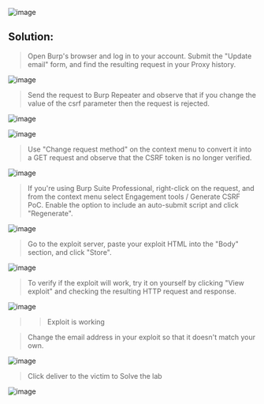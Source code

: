 ![image](https://github.com/udayk01/Web-Security/assets/52235763/fc8591a2-289b-45e1-a807-8a14064ff8b8)

## Solution:

> Open Burp's browser and log in to your account. Submit the "Update email" form, and find the resulting request in your Proxy history.

![image](https://github.com/udayk01/Web-Security/assets/52235763/1bcaac1b-3c49-4fe7-a2aa-82fbde62bae7)

> Send the request to Burp Repeater and observe that if you change the value of the csrf parameter then the request is rejected.

![image](https://github.com/udayk01/Web-Security/assets/52235763/28c1bd8e-8f33-45c8-b869-29d091e60583)

![image](https://github.com/udayk01/Web-Security/assets/52235763/f5fc02d7-b82f-4a39-bcef-e50490f95298)

> Use "Change request method" on the context menu to convert it into a GET request and observe that the CSRF token is no longer verified.

![image](https://github.com/udayk01/Web-Security/assets/52235763/16197086-1fbe-41a2-a6c0-59929db744a6)

> If you're using Burp Suite Professional, right-click on the request, and from the context menu select Engagement tools / Generate CSRF PoC. Enable the option to include an auto-submit script and click "Regenerate".

![image](https://github.com/udayk01/Web-Security/assets/52235763/298de1c5-0fec-4dd1-b6d0-10d13e986fbb)

> Go to the exploit server, paste your exploit HTML into the "Body" section, and click "Store".

![image](https://github.com/udayk01/Web-Security/assets/52235763/82acb521-2ddd-4e8d-bfb3-ab51966b3ebc)

> To verify if the exploit will work, try it on yourself by clicking "View exploit" and checking the resulting HTTP request and response.

![image](https://github.com/udayk01/Web-Security/assets/52235763/80ef3c59-49fd-4b6c-8839-ed5de875ad72)

>> Exploit is working

> Change the email address in your exploit so that it doesn't match your own.

![image](https://github.com/udayk01/Web-Security/assets/52235763/5624ee50-c077-43ee-b3e2-342962ef0d5f)

> Click deliver to the victim to Solve the lab

![image](https://github.com/udayk01/Web-Security/assets/52235763/a8f4266e-67bb-4d59-983c-407ec55c6d1b)

